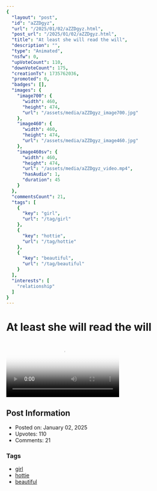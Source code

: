 ```yaml
---
{
  "layout": "post",
  "id": "aZZDgyz",
  "url": "/2025/01/02/aZZDgyz.html",
  "post_url": "/2025/01/02/aZZDgyz.html",
  "title": "At least she will read the will",
  "description": "",
  "type": "Animated",
  "nsfw": 0,
  "upVoteCount": 110,
  "downVoteCount": 175,
  "creationTs": 1735762036,
  "promoted": 0,
  "badges": [],
  "images": {
    "image700": {
      "width": 460,
      "height": 474,
      "url": "/assets/media/aZZDgyz_image700.jpg"
    },
    "image460": {
      "width": 460,
      "height": 474,
      "url": "/assets/media/aZZDgyz_image460.jpg"
    },
    "image460sv": {
      "width": 460,
      "height": 474,
      "url": "/assets/media/aZZDgyz_video.mp4",
      "hasAudio": 1,
      "duration": 45
    }
  },
  "commentsCount": 21,
  "tags": [
    {
      "key": "girl",
      "url": "/tag/girl"
    },
    {
      "key": "hottie",
      "url": "/tag/hottie"
    },
    {
      "key": "beautiful",
      "url": "/tag/beautiful"
    }
  ],
  "interests": [
    "relationship"
  ]
}
---
```


# At least she will read the will

<video controls playsinline loop poster="/assets/media/aZZDgyz_image460.jpg">
  <source src="/assets/media/aZZDgyz_video.mp4" type="video/mp4">
  Your browser does not support the video tag.
</video>

## Post Information

- Posted on: January 02, 2025
- Upvotes: 110
- Comments: 21

### Tags

- [girl](/tag/girl)
- [hottie](/tag/hottie)
- [beautiful](/tag/beautiful)
